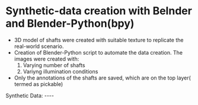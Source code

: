 # Synthetic-data creation with Belnder and Blender-Python(bpy)

* 3D model of shafts were created with suitable texture to replicate the real-world scenario.
* Creation of Blender-Python script to automate the data creation. The images were created with:
    1. Varying number of shafts
    2. Variyng illumination conditions   
* Only the annotations of the shafts are saved, which are on the top layer( termed as pickable) 

Synthetic Data: ----